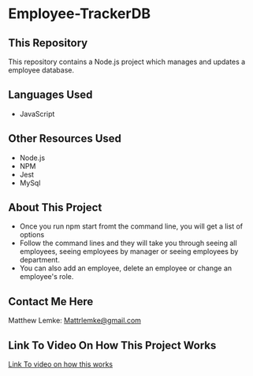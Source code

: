 # Employee-TrackerDB

## This Repository
This repository contains a Node.js project which manages and updates a employee database.

## Languages Used
* JavaScript


## Other Resources Used
* Node.js
* NPM
* Jest
* MySql


## About This Project
* Once you run npm start fromt the command line, you will get a list of options
* Follow the command lines and they will take you through seeing all employees, seeing employees by manager or seeing employees by department.
* You can also add an employee, delete an employee or change an employee's role.



##  Contact Me Here
Matthew Lemke: Mattrlemke@gmail.com

## Link To Video On How This Project Works
[Link To video on how this works](https://drive.google.com/file/d/1L0WvyYBvfudOPjnKN3UNMOS16zCW8Oeb/view)

